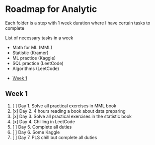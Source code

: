 <h1>Roadmap for Analytic</h1>
<p>Each folder is a step with 1 week duration where I have certain tasks to complete</p>
<p>List of necessary tasks in a week</p>
<ul>
  <li>Math for ML (MML)</li>
  <li>Statistic (Kramer)</li>
  <li>ML practice (Kaggle)</li>
  <li>SQL practice (LeetCode)</li>
  <li>Algorithms (LeetCode)</li>
</ul>

<nav>
  <ul>
    <li><a href="#week1">Week 1</a></li>
  </ul>
</nav>

<section id="week1">
  <h2>Week 1</h2>
  <ol>
    <li>
      [ ]  <label for="task1">Day 1. Solve all practical exercises in MML book</label>
    </li>
    <li>
      [x]  <label for="task2">Day 2. 4 hours reading a book about data preparing</label>
    </li>
    <li>
      [x]  <label for="task3">Day 3. Solve all practical exercises in the statistic book</label>
    </li>
    <li>
      [x]  <label for="task4">Day 4. Chilling in LeetCode</label>
    </li>
    <li>
      [ ]  <label for="task5">Day 5. Complete all duties</label>
    </li>
    <li>
      [ ]  <label for="task6">Day 6. Some Kaggle</label>
    </li>
    <li>
      [ ]  <label for="task7">Day 7. PLS chill but complete all duties</label>
    </li>
  </ol>
</section>
